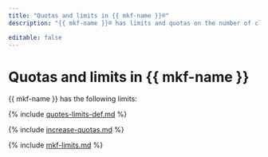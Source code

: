 ```yaml
---
title: "Quotas and limits in {{ mkf-name }}®"
description: "{{ mkf-name }}® has limits and quotas on the number of clusters, total number of processor cores for all broker hosts, total amount of RAM for all broker hosts, and total storage for all clusters per cloud. For more information about the service restrictions, read this article."

editable: false
---
```



# Quotas and limits in {{ mkf-name }}

{{ mkf-name }} has the following limits:

{% include [quotes-limits-def.md](../../_includes/quotes-limits-def.md) %}

{% include [increase-quotas.md](../../_includes/increase-quotas.md) %}

{% include [mkf-limits.md](../../_includes/mdb/mkf-limits.md) %}


